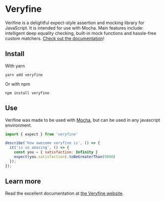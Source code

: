 # Veryfine

Verifine is a delightful expect-style assertion and mocking library for JavaScript.
It is intended for use with Mocha. Main features include: intelligent deep equality
checking, built-in mock functions and hassle-free custom matchers.
[Check out the documentation](https://veryfine.netlify.com/docs)!

## Install

With yarn
```
yarn add veryfine
```

Or with npm
```
npm install veryfine
```

## Use

Verifine was made to be used with [Mocha](https://mochajs.org/), but can be
used in any javascript environment.

```javascript
import { expect } from 'veryfine'

describe('how awesome veryfine is', () => {
  it('is so amazing', () => {
    const you = { satisfaction: Infinity }
    expect(you.satisfaction).toBeGreaterThan(9000)
  });
});
```

## Learn more

Read the excellent documentation at [the Veryfine website](https://veryfine.netlify.com/docs).
